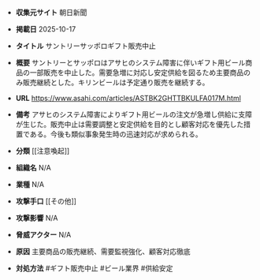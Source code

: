 - **収集元サイト**
朝日新聞

- **掲載日**
2025-10-17

- **タイトル**
サントリーサッポロギフト販売中止

- **概要**
サントリーとサッポロはアサヒのシステム障害に伴いギフト用ビール商品の一部販売を中止した。需要急増に対応し安定供給を図るため主要商品のみ販売継続とした。キリンビールは予定通り販売を継続する。

- **URL**
https://www.asahi.com/articles/ASTBK2GHTTBKULFA017M.html

- **備考**
アサヒのシステム障害によりギフト用ビールの注文が急増し供給に支障が生じた。販売中止は需要調整と安定供給を目的とし顧客対応を優先した措置である。今後も類似事象発生時の迅速対応が求められる。

- **分類**
[[注意喚起]]

- **組織名**
N/A

- **業種**
N/A

- **攻撃手口**
[[その他]]

- **攻撃影響**
N/A

- **脅威アクター**
N/A

- **原因**
主要商品の販売継続、需要監視強化、顧客対応徹底

- **対処方法**
#ギフト販売中止 #ビール業界 #供給安定
